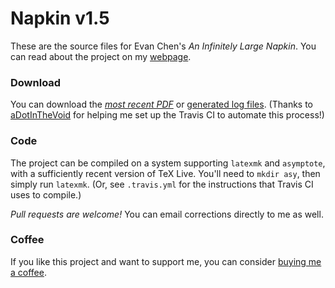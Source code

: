 # Napkin v1.5

These are the source files for Evan Chen's *An Infinitely Large Napkin*.
You can read about the project on my [webpage](http://web.evanchen.cc/napkin.html).

### Download
You can download the [*most recent PDF*](https://venhance.github.io/napkin/Napkin.pdf)
or [generated log files](https://venhance.github.io/napkin/).
(Thanks to [aDotInTheVoid](https://github.com/aDotInTheVoid)
for helping me set up the Travis CI to automate this process!)

### Code
The project can be compiled on a system supporting `latexmk` and `asymptote`,
with a sufficiently recent version of TeX Live.
You'll need to `mkdir asy`, then simply run `latexmk`.
(Or, see `.travis.yml` for the instructions that Travis CI uses to compile.)

*Pull requests are welcome!*
You can email corrections directly to me as well.

### Coffee
If you like this project and want to support me,
you can consider [buying me a coffee](http://ko-fi.com/evanchen).

